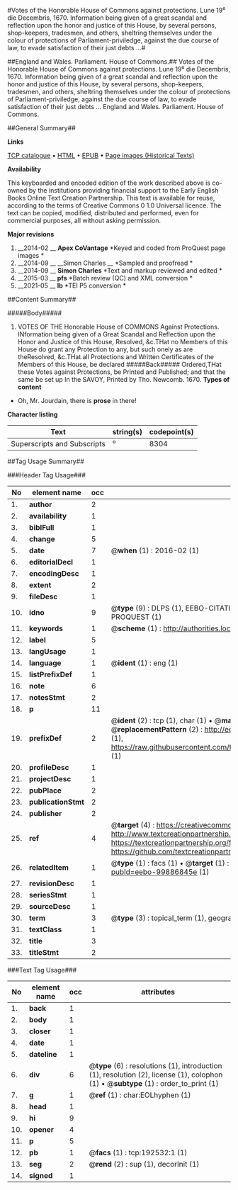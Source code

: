 #Votes of the Honorable House of Commons against protections. Lune 19⁰ die Decembris, 1670. Information being given of a great scandal and reflection upon the honor and justice of this House, by several persons, shop-keepers, tradesmen, and others, sheltring themselves under the colour of protections of Parliament-priviledge, against the due course of law, to evade satisfaction of their just debts ...#

##England and Wales. Parliament. House of Commons.##
Votes of the Honorable House of Commons against protections. Lune 19⁰ die Decembris, 1670. Information being given of a great scandal and reflection upon the honor and justice of this House, by several persons, shop-keepers, tradesmen, and others, sheltring themselves under the colour of protections of Parliament-priviledge, against the due course of law, to evade satisfaction of their just debts ...
England and Wales. Parliament. House of Commons.

##General Summary##

**Links**

[TCP catalogue](http://www.ota.ox.ac.uk/tcp/)  • 
[HTML](http://tei.it.ox.ac.uk/tcp/Texts-HTML/free/B22/B22423.html)  • 
[EPUB](http://tei.it.ox.ac.uk/tcp/Texts-EPUB/free/B22/B22423.epub) • 
[Page images (Historical Texts)](https://historicaltexts.jisc.ac.uk/eebo-99886845e)

**Availability**

This keyboarded and encoded edition of the work described above is co-owned by the
    institutions providing financial support to the Early English Books Online Text Creation
    Partnership. This text is available for reuse, according to the terms of  Creative Commons 0 1.0 Universal
    licence. The text can be copied, modified, distributed and performed, even for commercial
    purposes, all without asking permission.

**Major revisions**

1. __2014-02 __ __Apex CoVantage__ *Keyed and coded from ProQuest page images *
1. __2014-09 __ __Simon Charles __ *Sampled and proofread *
1. __2014-09 __ __Simon Charles__ *Text and markup reviewed and edited *
1. __2015-03 __ __pfs__ *Batch review (QC) and XML conversion *
1. __2021-05 __ __lb__ *TEI P5 conversion *

##Content Summary##

#####Body#####

1. VOTES OF THE Honorable House of COMMONS Against Protections.
INformation being given of a Great Scandal and Reflection upon the Honor and Justice of this House, Resolved, &c.THat no Members of this House do grant any Protection to any, but such onely as are theResolved, &c.THat all Protections and Written Certificates of the Members of this House, be declared
#####Back#####
Ordered,THat these Votes against Protections, be Printed and Published; and that the same be set up In the SAVOY, Printed by Tho. Newcomb. 1670.
**Types of content**

  * Oh, Mr. Jourdain, there is **prose** in there!

**Character listing**


|Text|string(s)|codepoint(s)|
|---|---|---|
|Superscripts             and Subscripts|⁰|8304|

##Tag Usage Summary##

###Header Tag Usage###

|No|element name|occ|attributes|
|---|---|---|---|
|1.|__author__|2||
|2.|__availability__|1||
|3.|__biblFull__|1||
|4.|__change__|5||
|5.|__date__|7| @__when__ (1) : 2016-02 (1)|
|6.|__editorialDecl__|1||
|7.|__encodingDesc__|1||
|8.|__extent__|2||
|9.|__fileDesc__|1||
|10.|__idno__|9| @__type__ (9) : DLPS (1), EEBO-CITATION (1), VID (1), EEBO-PROQUEST (1), STC (4), PROQUEST (1)|
|11.|__keywords__|1| @__scheme__ (1) : http://authorities.loc.gov/ (1)|
|12.|__label__|5||
|13.|__langUsage__|1||
|14.|__language__|1| @__ident__ (1) : eng (1)|
|15.|__listPrefixDef__|1||
|16.|__note__|6||
|17.|__notesStmt__|2||
|18.|__p__|11||
|19.|__prefixDef__|2| @__ident__ (2) : tcp (1), char (1)  •  @__matchPattern__ (2) : ([0-9\-]+):([0-9IVX]+) (1), (.+) (1)  •  @__replacementPattern__ (2) : http://eebo.chadwyck.com/downloadtiff?vid=$1&page=$2 (1), https://raw.githubusercontent.com/textcreationpartnership/Texts/master/tcpchars.xml#$1 (1)|
|20.|__profileDesc__|1||
|21.|__projectDesc__|1||
|22.|__pubPlace__|2||
|23.|__publicationStmt__|2||
|24.|__publisher__|2||
|25.|__ref__|4| @__target__ (4) : https://creativecommons.org/publicdomain/zero/1.0/ (1), http://www.textcreationpartnership.org/docs/. (1), https://textcreationpartnership.org/faq/#faq05 (1), https://github.com/textcreationpartnership (1)|
|26.|__relatedItem__|1| @__type__ (1) : facs (1)  •  @__target__ (1) : https://data.historicaltexts.jisc.ac.uk/view?pubId=eebo-99886845e (1)|
|27.|__revisionDesc__|1||
|28.|__seriesStmt__|1||
|29.|__sourceDesc__|1||
|30.|__term__|3| @__type__ (3) : topical_term (1), geographic_name (1), genre_form (1)|
|31.|__textClass__|1||
|32.|__title__|3||
|33.|__titleStmt__|2||


###Text Tag Usage###

|No|element name|occ|attributes|
|---|---|---|---|
|1.|__back__|1||
|2.|__body__|1||
|3.|__closer__|1||
|4.|__date__|1||
|5.|__dateline__|1||
|6.|__div__|6| @__type__ (6) : resolutions (1), introduction (1), resolution (2), license (1), colophon (1)  •  @__subtype__ (1) : order_to_print (1)|
|7.|__g__|1| @__ref__ (1) : char:EOLhyphen (1)|
|8.|__head__|1||
|9.|__hi__|9||
|10.|__opener__|4||
|11.|__p__|5||
|12.|__pb__|1| @__facs__ (1) : tcp:192532:1 (1)|
|13.|__seg__|2| @__rend__ (2) : sup (1), decorInit (1)|
|14.|__signed__|1||
